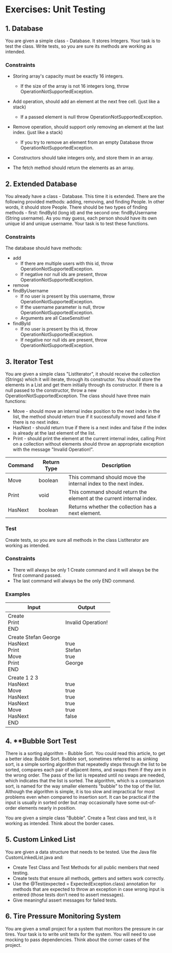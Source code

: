 # Exercises: Unit Testing

##  1. Database

You are given a simple class - Database. It stores Integers. Your task is to test the class. Write tests, so you are sure its methods are working as intended.

### Constraints

- Storing array's capacity must be exactly 16 integers.
    <ul>
        <li>If the size of the array is not 16 integers long, throw OperationNotSupportedException.</li>
    </ul>
- Add operation, should add an element at the next free cell. (just like a stack)
    <ul>
        <li>If a passed element is null throw OperationNotSupportedException.</li>
    </ul>
- Remove operation, should support only removing an element at the last index. (just like a stack)
    <ul>
        <li>If you try to remove an element from an empty Database throw OperationNotSupportedException.</li>
    </ul>

- Constructors should take integers only, and store them in an array.
- The fetch method should return the elements as an array.


##  2.	Extended Database

You already have a class - Database. This time it is extended. There are the following provided methods: adding, removing, and finding People. In other words, it should store People. There should be two types of finding methods - first: findById (long id) and the second one: findByUsername (String username). As you may guess, each person should have its own unique id and unique username. Your task is to test these functions.

### Constraints
The database should have methods:

- add
    <ul>
        <li>If there are multiple users with this id, throw OperationNotSupportedException.</li>
        <li>If negative nor null ids are present, throw OperationNotSupportedException.</li>
    </ul>
- remove
- findByUsername
   <ul>
        <li>If no user is present by this username, throw OperationNotSupportedException.</li>
        <li>If the username parameter is null, throw OperationNotSupportedException.</li>
        <li>Arguments are all CaseSensitive!</li>
    </ul>
- findById
     <ul>
        <li>If no user is present by this id, throw OperationNotSupportedException.</li>
        <li>If negative nor null ids are present, throw OperationNotSupportedException.</li>
    </ul>

## 3. Iterator Test

You are given a simple class "ListIterator", it should receive the collection (Strings) which it will iterate, through its constructor. You should store the elements in a List and get them initially through its constructor. If there is a null passed to the constructor, throw a new OperationNotSupportedException. The class should have three main functions:

- Move - should move an internal index position to the next index in the list, the method should return true if it successfully moved and false if there is no next index.
- HasNext - should return true if there is a next index and false if the index is already at the last element of the list.
- Print - should print the element at the current internal index, calling Print on a collection without elements should throw an appropriate exception with the message "Invalid Operation!".

| Command  | Return Type | Description |
| ------ | ------------  | ----------- |
|  Move     | boolean  |  This command should move the internal index to the next index.   |
|  Print     | void  |  This command should return the element at the current internal index.   |
|  HasNext     | boolean  |  Returns whether the collection has a next element.   |

### Test
Create tests, so you are sure all methods in the class ListIterator are working as intended.

### Constraints
- There will always be only 1 Create command and it will always be the first command passed.
- The last command will always be the only END command.

### Examples

| Input  | Output |
| ------ | ------ |
| Create <br> Print <br> END | Invalid Operation! |
| Create Stefan George <br> HasNext <br> Print <br> Move <br> Print <br> END | true <br>Stefan <br>true <br>George |
| Create 1 2 3 <br> HasNext <br>Move <br> HasNext <br> HasNext <br> Move <br> HasNext <br> END | true <br>true <br>true <br>true <br>true <br>false |


## 4. **Bubble Sort Test 
There is a sorting algorithm - Bubble Sort. You could read this article, to get a better idea: Bubble Sort. Bubble sort, sometimes referred to as sinking sort, is a simple sorting algorithm that repeatedly steps through the list to be sorted, compares each pair of adjacent items, and swaps them if they are in the wrong order. The pass of the list is repeated until no swaps are needed, which indicates that the list is sorted. The algorithm, which is a comparison sort, is named for the way smaller elements "bubble" to the top of the list. Although the algorithm is simple, it is too slow and impractical for most problems even when compared to insertion sort. It can be practical if the input is usually in sorted order but may occasionally have some out-of-order elements nearly in position.

You are given a simple class "Bubble". Create a Test class and test, is it working as intended. Think about the border cases.

## 5. Custom Linked List

You are given a data structure that needs to be tested. Use the Java file CustomLinkedList.java and:
- Create Test Class and Test Methods for all public members that need testing.
- Create tests that ensure all methods, getters and setters work correctly.
- Use the @Test(expected = ExpectedException.class) annotation for methods that are expected to throw an exception in case wrong input is entered (those tests don’t need to assert messages).
- Give meaningful assert messages for failed tests.

## 6. Tire Pressure Monitoring System
You are given a small project for a system that monitors the pressure in car tires. Your task is to write unit tests for the system. You will need to use mocking to pass dependencies. Think about the corner cases of the project.